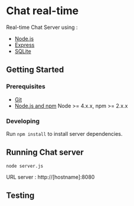 # Chat real-time

Real-time Chat Server using : 
* [Node.js](nodejs.org)
* [Express](http://expressjs.com/)
* [SQLite](https://www.sqlite.org/)

## Getting Started

### Prerequisites

- [Git](https://git-scm.com/)
- [Node.js and npm](nodejs.org) Node >= 4.x.x, npm >= 2.x.x

### Developing

Run `npm install` to install server dependencies.

## Running Chat server

`node server.js`

URL server : http://[hostname]:8080

## Testing
